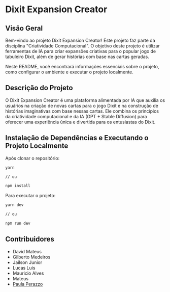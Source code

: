 # Dixit Expansion Creator

## Visão Geral
Bem-vindo ao projeto Dixit Expansion Creator! Este projeto faz parte da disciplina "Criatividade Computacional". O objetivo deste projeto é utilizar ferramentas de IA para criar expansões criativas para o popular jogo de tabuleiro Dixit, além de gerar histórias com base nas cartas geradas.

Neste README, você encontrará informações essenciais sobre o projeto, como configurar o ambiente e executar o projeto localmente.

## Descrição do Projeto
O Dixit Expansion Creator é uma plataforma alimentada por IA que auxilia os usuários na criação de novas cartas para o jogo Dixit e na construção de histórias imaginativas com base nessas cartas. Ele combina os princípios da criatividade computacional e da IA (GPT + Stable Diffusion) para oferecer uma experiência única e divertida para os entusiastas do Dixit.

## Instalação de Dependências e Executando o Projeto Localmente
Após clonar o repositório:
```bash
yarn

// ou

npm install
```

Para executar o projeto:
```bash
yarn dev

// ou

npm run dev
```

## Contribuidores
  - David Mateus
  - Gilberto Medeiros
  - Jailson Junior
  - Lucas Luis
  - Mauricio Alves
  - Mateus
  - [Paula Perazzo](https://github.com/PaulaPerazzo)
